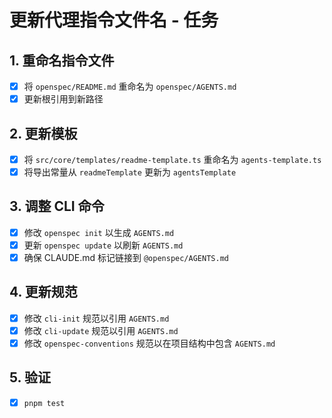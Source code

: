 # 更新代理指令文件名 - 任务

## 1. 重命名指令文件
- [x] 将 `openspec/README.md` 重命名为 `openspec/AGENTS.md`
- [x] 更新根引用到新路径

## 2. 更新模板
- [x] 将 `src/core/templates/readme-template.ts` 重命名为 `agents-template.ts`
- [x] 将导出常量从 `readmeTemplate` 更新为 `agentsTemplate`

## 3. 调整 CLI 命令
- [x] 修改 `openspec init` 以生成 `AGENTS.md`
- [x] 更新 `openspec update` 以刷新 `AGENTS.md`
- [x] 确保 CLAUDE.md 标记链接到 `@openspec/AGENTS.md`

## 4. 更新规范
- [x] 修改 `cli-init` 规范以引用 `AGENTS.md`
- [x] 修改 `cli-update` 规范以引用 `AGENTS.md`
- [x] 修改 `openspec-conventions` 规范以在项目结构中包含 `AGENTS.md`

## 5. 验证
- [x] `pnpm test`